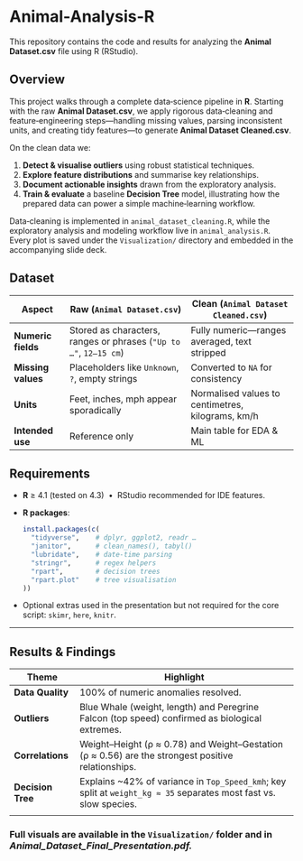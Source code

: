 # Animal-Analysis-R

This repository contains the code and results for analyzing the **Animal Dataset.csv** file using R (RStudio).

## Overview

This project walks through a complete data‑science pipeline in **R**. Starting with the raw **Animal Dataset.csv**, we apply rigorous data‑cleaning and feature‑engineering steps—handling missing values, parsing inconsistent units, and creating tidy features—to generate **Animal Dataset Cleaned.csv**.

On the clean data we:

1. **Detect & visualise outliers** using robust statistical techniques.
2. **Explore feature distributions** and summarise key relationships.
3. **Document actionable insights** drawn from the exploratory analysis.
4. **Train & evaluate** a baseline **Decision Tree** model, illustrating how the prepared data can power a simple machine‑learning workflow.

Data‑cleaning is implemented in `animal_dataset_cleaning.R`, while the exploratory analysis and modeling workflow live in `animal_analysis.R`. Every plot is saved under the `Visualization/` directory and embedded in the accompanying slide deck.

## Dataset

| Aspect             | Raw (`Animal Dataset.csv`)                                        | Clean (`Animal Dataset Cleaned.csv`)              |
| ------------------ | ----------------------------------------------------------------- | ------------------------------------------------- |
| **Numeric fields** | Stored as characters, ranges or phrases (`"Up to …"`, `12–15 cm`) | Fully numeric—ranges averaged, text stripped      |
| **Missing values** | Placeholders like `Unknown`, `?`, empty strings                   | Converted to `NA` for consistency                 |
| **Units**          | Feet, inches, mph appear sporadically                             | Normalised values to centimetres, kilograms, km/h |
| **Intended use**   | Reference only                                                    | Main table for EDA & ML                           |

## Requirements

- **R** ≥ 4.1 (tested on 4.3)  •  RStudio recommended for IDE features.

- **R packages**:

  ```r
  install.packages(c(
    "tidyverse",    # dplyr, ggplot2, readr …
    "janitor",      # clean_names(), tabyl()
    "lubridate",    # date‑time parsing
    "stringr",      # regex helpers
    "rpart",        # decision trees
    "rpart.plot"    # tree visualisation
  ))
  ```

- Optional extras used in the presentation but not required for the core script: `skimr`, `here`, `knitr`.

---

## Results & Findings

| Theme             | Highlight                                                                                                          |
| ----------------- | ------------------------------------------------------------------------------------------------------------------ |
| **Data Quality**  | 100% of numeric anomalies resolved.                                                                                |
| **Outliers**      | Blue Whale (weight, length) and Peregrine Falcon (top speed) confirmed as biological extremes.                     |
| **Correlations**  | Weight–Height (ρ ≈ 0.78) and Weight–Gestation (ρ ≈ 0.56) are the strongest positive relationships.                 |
| **Decision Tree** | Explains \~42% of variance in `Top_Speed_kmh`; key split at `weight_kg ≈ 35` separates most fast vs. slow species. |
|                   |                                                                                                                    |

### Full visuals are available in the `Visualization/` folder and in *Animal\_Dataset\_Final\_Presentation.pdf.*

